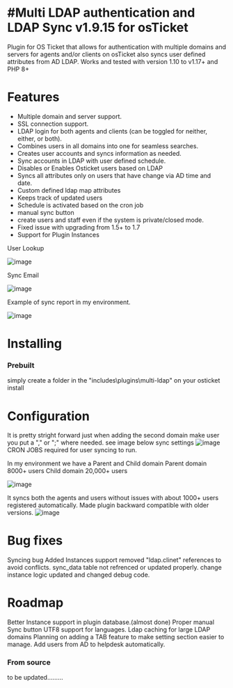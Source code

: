 #Multi LDAP authentication and LDAP Sync v1.9.15 for osTicket 
=====================================
Plugin for OS Ticket that allows for authentication with multiple domains and servers for agents and/or clients on osTicket also syncs user defined attributes from AD LDAP. 
Works and tested with version 1.10 to v1.17+ and PHP 8+

Features
========
 - Multiple domain and server support.
 - SSL connection support.
 - LDAP login for both agents and clients (can be toggled for neither, either, or both).
 - Combines users in all domains into one for seamless searches.
 - Creates user accounts and syncs information as needed.
 - Sync accounts in LDAP with user defined schedule.
 - Disables or Enables Osticket users based on LDAP
 - Syncs all attributes only on users that have change via AD time and date.
 - Custom defined ldap map attributes 
 - Keeps track of updated users
 - Schedule is activated based on the cron job
 - manual sync button
 - create users and staff even if the system is private/closed mode.
 - Fixed issue with upgrading from 1.5+ to 1.7
 - Support for Plugin Instances
 
 User Lookup
 
 ![image](https://user-images.githubusercontent.com/2892474/173096208-20841dbe-53d0-4cd8-b29e-28067572dac1.png)

Sync Email

![image](https://user-images.githubusercontent.com/2892474/165946917-db6031dc-36ba-4470-8b54-b02154b50bfd.png)

Example of sync report in my environment.

![image](https://user-images.githubusercontent.com/2892474/173095409-b31fb9a6-bf32-4a0a-b40a-b01f284ea19f.png)


Installing
==========

### Prebuilt

simply create a folder in the "includes\plugins\multi-ldap" on your osticket install

Configuration 
=============
It is pretty stright forward just when adding the second domain make user you put a "," or ";" where needed.
see image below
sync settings
![image](https://github.com/user-attachments/assets/6712c595-5dce-4545-8b4d-8411f76a35a6)
CRON JOBS required for user syncing to run.

In my environment we have a Parent and Child domain
Parent domain 8000+ users
Child domain 20,000+ users


![image](https://github.com/user-attachments/assets/8aad036c-1584-450a-8eb3-34743f84bc83)

It syncs both the agents and users without issues with about 1000+ users registered automatically.
Made plugin backward compatible with older versions.
![image](https://github.com/user-attachments/assets/6ba05d32-4b97-4bf0-b372-ffe9817b2679)

Bug fixes
===========
Syncing bug 
Added Instances support
removed "ldap.clinet" references to avoid conflicts.
sync_data table not refrenced or updated properly.
change instance logic 
updated and changed debug code.

Roadmap
==========
Better Instance support in plugin database.(almost done)
Proper manual Sync button
UTF8 support for languages.
Ldap caching for large LDAP domains
Planning on adding a TAB feature to make setting section easier to manage.
Add users from AD to helpdesk automatically.

### From source

to be updated.........
